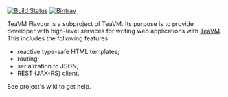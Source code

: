 [![Build Status](https://travis-ci.org/konsoletyper/teavm-flavour.svg?branch=master)](https://travis-ci.org/konsoletyper/teavm-flavour)
[![Bintray](https://api.bintray.com/packages/konsoletyper/teavm/teavm-flavour-dev/images/download.svg) ](https://bintray.com/konsoletyper/teavm/teavm-flavour-dev/_latestVersion)

TeaVM Flavour is a subproject of TeaVM.
Its purpose is to provide developer with high-level services for writing web applications with [TeaVM](http://teavm.org/).
This includes the following features:

* reactive type-safe HTML templates;
* routing;
* serialization to JSON;
* REST (JAX-RS) client.

See project's wiki to get help.
